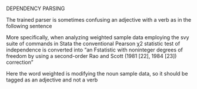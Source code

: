 DEPENDENCY PARSING 

The trained parser is sometimes confusing an adjective with a verb as in the following sentence 

More specifically, when analyzing weighted sample data employing the svy suite of commands in Stata the conventional Pearson χ2 statistic test of independence is converted into “an Fstatistic with noninteger degrees of freedom by using a second-order Rao and Scott (1981 [22], 1984 [23]) correction” 

Here the word weighted is modifying the noun sample data, so it should be tagged as an adjective and not a verb 
